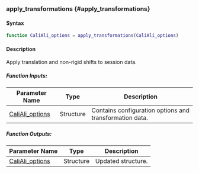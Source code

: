 ### apply_transformations {#apply_transformations}

#### Syntax
```matlab
function CaliAli_options = apply_transformations(CaliAli_options)
```
#### Description
Apply translation and non-rigid shifts to session data.

##### Function Inputs:
| Parameter Name | Type         | Description                                      |
|----------------|--------------|--------------------------------------------------|
| [CaliAli_options](CaliAli_parameters.md) | Structure    | Contains configuration options and transformation data.|

##### Function Outputs:
| Parameter Name | Type         | Description                                      |
|----------------|--------------|--------------------------------------------------|
| [CaliAli_options](CaliAli_parameters.md) | Structure    | Updated structure.
